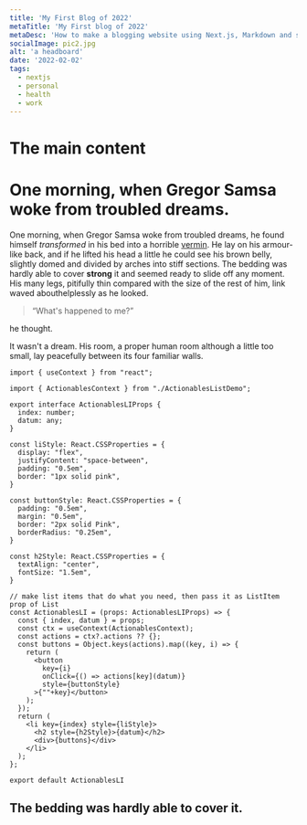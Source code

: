 ```yaml
---
title: 'My First Blog of 2022'
metaTitle: 'My First blog of 2022'
metaDesc: 'How to make a blogging website using Next.js, Markdown and style it using TailwindCSS.'
socialImage: pic2.jpg
alt: 'a headboard'
date: '2022-02-02'
tags:
  - nextjs
  - personal
  - health
  - work
---
```

# The main content

# One morning, when Gregor Samsa woke from troubled dreams.

One morning, when Gregor Samsa woke from troubled dreams, he found himself *transformed* in his bed into a horrible  [vermin](http://en.wikipedia.org/wiki/Vermin "Wikipedia Vermin"). He lay on his armour-like back, and if he lifted his head a little he could see his brown belly, slightly domed and divided by arches into stiff sections. The bedding was hardly able to cover **strong** it and seemed ready to slide off any moment. His many legs, pitifully thin compared with the size of the rest of him, link waved abouthelplessly as he looked.

> “What's happened to me?”

he thought.

It wasn't a dream. His room, a proper human room although a little too small, lay peacefully between its four familiar walls.

```
import { useContext } from "react";

import { ActionablesContext } from "./ActionablesListDemo";

export interface ActionablesLIProps {
  index: number;
  datum: any;
}

const liStyle: React.CSSProperties = {
  display: "flex",
  justifyContent: "space-between",
  padding: "0.5em",
  border: "1px solid pink",
}

const buttonStyle: React.CSSProperties = {
  padding: "0.5em",
  margin: "0.5em",
  border: "2px solid Pink",
  borderRadius: "0.25em",
}

const h2Style: React.CSSProperties = {
  textAlign: "center",
  fontSize: "1.5em",
}

// make list items that do what you need, then pass it as ListItem prop of List
const ActionablesLI = (props: ActionablesLIProps) => {
  const { index, datum } = props;
  const ctx = useContext(ActionablesContext);
  const actions = ctx?.actions ?? {};
  const buttons = Object.keys(actions).map((key, i) => {
    return (
      <button
        key={i}
        onClick={() => actions[key](datum)}
        style={buttonStyle}
      >{""+key}</button>
    );
  });
  return (
    <li key={index} style={liStyle}>
      <h2 style={h2Style}>{datum}</h2>
      <div>{buttons}</div>
    </li>
  );
};

export default ActionablesLI
```

## The bedding was hardly able to cover it.
